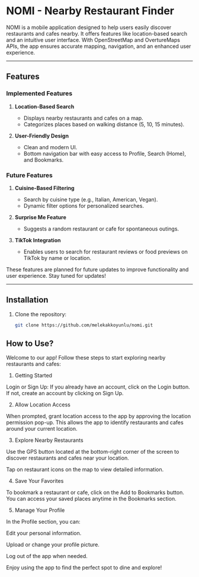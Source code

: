 # NOMI - Nearby Restaurant Finder

NOMI is a mobile application designed to help users easily discover restaurants and cafes nearby. It offers features like location-based search and an intuitive user interface. With OpenStreetMap and OvertureMaps APIs, the app ensures accurate mapping, navigation, and an enhanced user experience.

---

## Features

### Implemented Features
1. **Location-Based Search**
    - Displays nearby restaurants and cafes on a map.
    - Categorizes places based on walking distance (5, 10, 15 minutes).

2. **User-Friendly Design**
    - Clean and modern UI.
    - Bottom navigation bar with easy access to Profile, Search (Home), and Bookmarks.

### Future Features
1. **Cuisine-Based Filtering**
    - Search by cuisine type (e.g., Italian, American, Vegan).
    - Dynamic filter options for personalized searches.

2. **Surprise Me Feature**
    - Suggests a random restaurant or cafe for spontaneous outings.

3. **TikTok Integration**
    - Enables users to search for restaurant reviews or food previews on TikTok by name or location.

These features are planned for future updates to improve functionality and user experience. Stay tuned for updates!

---

## Installation

1. Clone the repository:
   ```bash
   git clone https://github.com/melekakkoyunlu/nomi.git
   
## How to Use?

Welcome to our app! Follow these steps to start exploring nearby restaurants and cafes:

1. Getting Started

Login or Sign Up: If you already have an account, click on the Login button. If not, create an account by clicking on Sign Up.

2. Allow Location Access

When prompted, grant location access to the app by approving the location permission pop-up. This allows the app to identify restaurants and cafes around your current location.

3. Explore Nearby Restaurants

Use the GPS button located at the bottom-right corner of the screen to discover restaurants and cafes near your location.

Tap on restaurant icons on the map to view detailed information.

4. Save Your Favorites

To bookmark a restaurant or cafe, click on the Add to Bookmarks button. You can access your saved places anytime in the Bookmarks section.

5. Manage Your Profile

In the Profile section, you can:

Edit your personal information.

Upload or change your profile picture.

Log out of the app when needed.

Enjoy using the app to find the perfect spot to dine and explore!